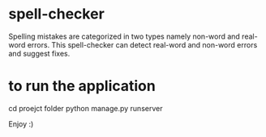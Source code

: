 # spell-checker
Spelling mistakes are categorized in two types namely non-word and real-word errors. This spell-checker can detect real-word and non-word errors and suggest fixes.

# to run the application

cd proejct folder 
python manage.py runserver

Enjoy :)


